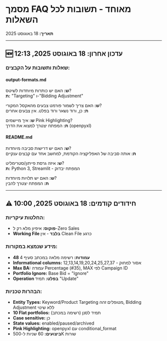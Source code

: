 # מסמך FAQ מאוחד - תשובות לכל השאלות

**תאריך:** 18 באוגוסט 2025  

---

## 🆕 עדכון אחרון: 18 באוגוסט 2025, 12:13

### שאלות ותשובות על הקבצים:

#### output-formats.md
**ש:** האם יש כותרות מיוחדות לשיטס?  
**ת:** "Targeting" ו-"Bidding Adjustment"

**ש:** האם צריך לשמור פורמט צבעים מהאקסל המקורי?  
**ת:** כן, ורוד נשאר ורוד בפלט. אין צבעים אחרים

**ש:** איך מיישמים Pink Highlighting?  
**ת:** המפתח יצטרך למצוא את הדרך (openpyxl)

#### README.md
**ש:** האם יש דרישות סביבה מיוחדות?  
**ת:** אותה סביבה של האפליקציה הקודמת, למחשב אחד עם קבצים ענקיים

**ש:** איזה גרסת פייתון/סטרימליט?  
**ת:** Python 3, Streamlit - המפתח יבדוק

**ש:** האם יש תלויות מיוחדות?  
**ת:** המפתח יצטרך להבין

---

## ⚠️ חידודים קודמים: 18 באוגוסט 2025, 10:00

### החלטות עיקריות:
- **פוקוס:** איפיון מלא רק ל-Zero Sales
- **Working File בלבד** - אין Clean File כרגע

### מידע שנמצא במקורות:
- **48 עמודות:** רשימה מלאה במכתב סעיף 4
- **Informational columns:** 12,13,14,19,20,24,25,27,37 - אסור למחוק
- **Max BA:** עמודה Percentage (#35), MAX לפי Campaign ID
- **Portfolio Ignore:** Base Bid = "Ignore"
- **Operation בפלט:** תמיד "Update"

### הבהרות טכניות:
- **Entity Types:** Keyword/Product Targeting מטופלים זהה, Bidding Adjustment ללא שינוי
- **10 Flat portfolios:** תמיד לסנן (רשימה במכתב)
- **Case sensitive:** כן
- **State values:** enabled/paused/archived
- **Pink Highlighting:** openpyxl עם conditional_format
- **ביצועים:** 60 שניות ל-500K שורות